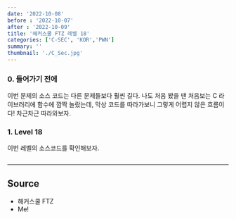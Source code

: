 ```yaml
---
date: '2022-10-08'
before : '2022-10-07'
after : '2022-10-09'
title: '해커스쿨 FTZ 레벨 18'
categories: ['C-SEC', 'KOR','PWN']
summary: ''
thumbnail: './C_Sec.jpg'
---
```

### 0. 들어가기 전에
이번 문제의 소스 코드는 다른 문제들보다 훨씬 길다. 나도 처음 봤을 땐 처음보는 C 라이브러리에 함수에 깜짝 놀랐는데, 막상 코드를 따라가보니 그렇게 어렵지 않은 흐름이다! 차근차근 따라와보자.

### 1. Level 18

이번 레벨의 소스코드를 확인해보자.
```

```


---
## Source

- 해커스쿨 FTZ
- Me!
